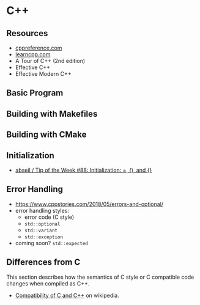 # C++
## Resources
- [cppreference.com](https://en.cppreference.com/w/)
- [learncpp.com](https://www.learncpp.com/)
- A Tour of C++ (2nd edition)
- Effective C++
- Effective Modern C++

## Basic Program
## Building with Makefiles
## Building with CMake

## Initialization
- [abseil / Tip of the Week #88: Initialization: =, (), and {}](https://abseil.io/tips/88)

## Error Handling
- https://www.cppstories.com/2018/05/errors-and-optional/
- error handling styles:
  - error code (C style)
  - `std::optional`
  - `std::variant`
  - `std::exception`
- coming soon? `std::expected`

## Differences from C
This section describes how the semantics of C style or C compatible code changes when compiled as C++.  
- [Compatibility of C and C++](https://en.wikipedia.org/wiki/Compatibility_of_C_and_C%2B%2B) on wikipedia.
